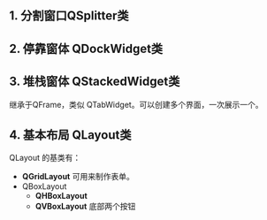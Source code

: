 ## 1. 分割窗口QSplitter类

## 2. 停靠窗体 QDockWidget类

## 3. 堆栈窗体 QStackedWidget类

继承于QFrame，类似 QTabWidget。可以创建多个界面，一次展示一个。

## 4. 基本布局 QLayout类

QLayout 的基类有：

- **QGridLayout** 可用来制作表单。
- QBoxLayout
  - **QHBoxLayout**
  - **QVBoxLayout** 底部两个按钮
